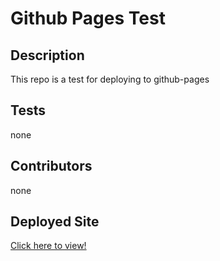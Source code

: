 # Github Pages Test

## Description

This repo is a test for deploying to github-pages

## Tests

none

## Contributors

none

## Deployed Site

[Click here to view!](https://portercol.github.io/gh-pages-test/)
